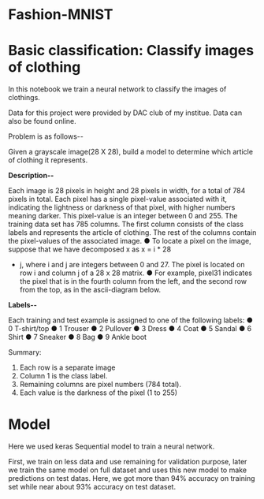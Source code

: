 # Fashion-MNIST

# Basic classification: Classify images of clothing

In this notebook we train a neural network to classify the images of clothings.

Data for this project were provided by DAC club of my institue. Data can also be found online.

Problem is as follows--

Given a grayscale image(28 X 28), build a model to determine which article of clothing it represents.

**Description--**

Each image is 28 pixels in height and 28 pixels in width, for a total of 784 pixels
in total. Each pixel has a single pixel-value associated with it, indicating the lightness or
darkness of that pixel, with higher numbers meaning darker. This pixel-value is an
integer between 0 and 255. The training data set has 785 columns. The first column
consists of the class labels and represents the article of clothing. The rest of the
columns contain the pixel-values of the associated image.
● To locate a pixel on the image, suppose that we have decomposed x as x = i * 28
+ j, where i and j are integers between 0 and 27. The pixel is located on row i and
column j of a 28 x 28 matrix.
● For example, pixel31 indicates the pixel that is in the fourth column from the left,
and the second row from the top, as in the ascii-diagram below.

**Labels--**

Each training and test example is assigned to one of the following labels:
● 0 T-shirt/top
● 1 Trouser
● 2 Pullover
● 3 Dress
● 4 Coat
● 5 Sandal
● 6 Shirt
● 7 Sneaker
● 8 Bag
● 9 Ankle boot

Summary:
1. Each row is a separate image
2. Column 1 is the class label.
3. Remaining columns are pixel numbers (784 total).
4. Each value is the darkness of the pixel (1 to 255)



# Model
Here we used keras Sequential model to train a neural network.

First, we train on less data and use remaining for validation purpose, later we train the same model on full dataset and uses this new model to make predictions on test datas.
Here, we got more than 94% accuracy on training set while near about 93% accuracy on test dataset.
